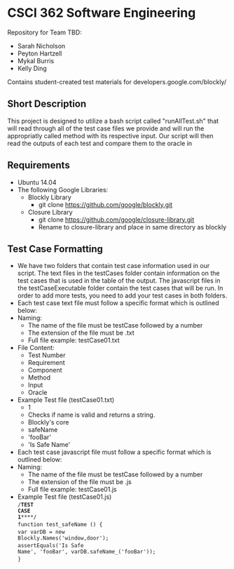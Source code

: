 # CSCI 362 Software Engineering

Repository for Team TBD:

- Sarah Nicholson
- Peyton Hartzell
- Mykal Burris
- Kelly Ding

Contains student-created test materials for developers.google.com/blockly/

## Short Description

This project is designed to utilize a bash script called "runAllTest.sh" that will read through all of the test case files we provide and will run the appropriatly called method with its respective input. Our script will then read the outputs of each test and compare them to the oracle in 

## Requirements

- Ubuntu 14.04
- The following Google Libraries:
    - Blockly Library
        - git clone https://github.com/google/blockly.git
    - Closure Library
        - git clone https://github.com/google/closure-library.git
        - Rename to closure-library and place in same directory as blockly

## Test Case Formatting

- We have two folders that contain test case information used in our script. The text files in the testCases folder contain information on the test cases that is used in the table of the output. The javascript files in the testCaseExecutable folder contain the test cases that will be run. In order to add more tests, you need to add your test cases in both folders.
- Each test case text file must follow a specific format which is outlined below:
- Naming:
    - The name of the file must be testCase followed by a number
    - The extension of the file must be .txt
    - Full file example: testCase01.txt
- File Content:
    - Test Number
    - Requirement
    - Component
    - Method
    - Input
    - Oracle
- Example Test file (testCase01.txt)
    - 1
    - Checks if name is valid and returns a string.
    - Blockly's core
    - safeName
    - 'fooBar'
    - 'Is Safe Name'
- Each test case javascript file must follow a specific format which is outlined below:
- Naming:
    - The name of the file must be testCase followed by a number
    - The extension of the file must be .js
    - Full file example: testCase01.js
- Example Test file (testCase01.js)
<br><code>/**************************TEST CASE 1******************************/</code><br>
<code>function test_safeName () {</code><br>
<code>var varDB = new Blockly.Names('window,door');</code><br>
<code>assertEquals('Is Safe Name', 'fooBar', varDB.safeName_('fooBar'));</code><br>
<code>}</code>
